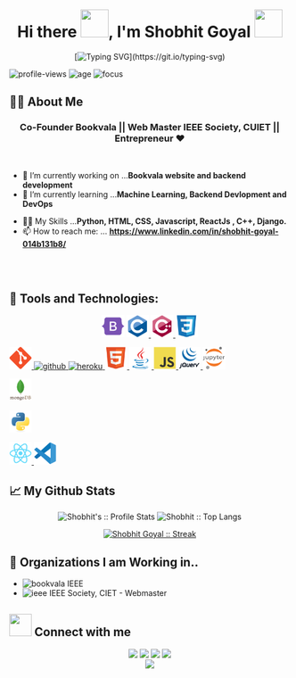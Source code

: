 <a href="https://icons8.com/icon/n9d0Hm43JCPK/link"></a>

<div align="center">
<h1>Hi there <img src="https://media.giphy.com/media/WUlplcMpOCEmTGBtBW/giphy.gif" width="50px" height="50px">, I'm Shobhit Goyal <img src="https://media.giphy.com/media/hvRJCLFzcasrR4ia7z/giphy.gif" width="50px" height="50px"></h1>
<!-- aka [<a href="https://www.shobhit.tech">shobhit</a>]   -->

[![Typing SVG](https://readme-typing-svg.herokuapp.com?font=Robot-Bold&size=30&color=4EDC4E&center=true&vCenter=true&width=900&height=110&lines=Tech+Enthusiast;Python+Lover+❤️;)](https://git.io/typing-svg)

</div>

![profile-views](https://komarev.com/ghpvc/?username=shobhitgoyal2002&color=blueviolet)
![age](https://img.shields.io/badge/age-20-blue)
![focus](https://img.shields.io/badge/focus-ML/DataAnalysis-brightgreen)
<!-- ![living](https://img.shields.io/badge/living-Dhanbad-3c9) -->

## 🙋‍♂️ About Me

<center>
<h3>Co-Founder Bookvala || Web Master IEEE Society, CUIET || Entrepreneur ❤ </h3>
</center>
<br>

- 🔭 I’m currently working on ...**Bookvala website and backend development**
- 🌱 I’m currently learning ...**Machine Learning, Backend Devlopment and DevOps**
<!-- - 💬 Ask me about ...**Python, ReactJs** -->
- 👨‍💻 My Skills ...**Python, HTML, CSS, Javascript, ReactJs , C++, Django.**
- 📫 How to reach me: ... **https://www.linkedin.com/in/shobhit-goyal-014b131b8/**
<!-- - ✨ Some inspirational persons in my life: ... **Nikola Tesla⚡ Bill Gates and Jeff Bezos** -->
<!-- - ⚡ My thought: ... **Eat🍴.. &nbsp;&nbsp;Sleep🛌.. &nbsp;&nbsp;Code👨‍💻.. &nbsp;&nbsp;Repeat🔁.** -->

<br>
<br>

## 🚀 Tools and Technologies:

<p align="center">
<a href="https://getbootstrap.com" target="_blank"><img src="https://raw.githubusercontent.com/devicons/devicon/master/icons/bootstrap/bootstrap-plain.svg" alt="bootstrap" width="40" height="40"/></a>
<a href="https://devdocs.io/c/" target="_blank"> <img src="https://raw.githubusercontent.com/devicons/devicon/master/icons/c/c-original.svg" alt="c" width="40" height="40"/> </a>
<a href="http://www.cppreference.com/" target="_blank"> <img src="https://raw.githubusercontent.com/devicons/devicon/master/icons/cplusplus/cplusplus-original.svg" alt="cplusplus" width="40" height="40"/> </a>
<a href="https://www.w3schools.com/css/" target="_blank"> <img src="https://raw.githubusercontent.com/devicons/devicon/master/icons/css3/css3-original.svg" alt="css3" width="40" height="40"/> </a>

</a><a href="https://git-scm.com/" target="_blank"> <img src="https://raw.githubusercontent.com/devicons/devicon/master/icons/git/git-original.svg" alt="git" width="40" height="40"/> </a>
</a><a href="https://github.com/" target="_blank"> <img src="https://github.githubassets.com/images/modules/logos_page/GitHub-Mark.png" alt="github" width="40" height="40"/> </a>
<a href="https://heroku.com" target="_blank"> <img src="https://www.vectorlogo.zone/logos/heroku/heroku-icon.svg" alt="heroku" width="40" height="40"/> </a>
</a><a href="https://www.w3schools.com/html/" target="_blank"> <img src="https://raw.githubusercontent.com/devicons/devicon/master/icons/html5/html5-original.svg" alt="html5" width="40" height="40"/> </a>
</a><a href="https://www.java.com" target="_blank"> <img src="https://raw.githubusercontent.com/devicons/devicon/master/icons/java/java-original.svg" alt="java" width="40" height="40"/> </a>
</a><a href="https://www.w3schools.com/js/" target="_blank"> <img src="https://raw.githubusercontent.com/devicons/devicon/master/icons/javascript/javascript-original.svg" alt="javascript" width="40" height="40"/> </a>
</a><a href="https://www.jquery.com" target="_blank"> <img src="https://raw.githubusercontent.com/devicons/devicon/master/icons/jquery/jquery-original-wordmark.svg" alt="jquery" width="40" height="40"/> </a>
</a><a href="https://jupyter.org/" target="_blank"> <img src="https://raw.githubusercontent.com/devicons/devicon/master/icons/jupyter/jupyter-original-wordmark.svg" alt="jupyter" width="40" height="40"/> </a>

</a><a href="https://mongodb.com/" target="_blank"> <img src="https://raw.githubusercontent.com/devicons/devicon/master/icons/mongodb/mongodb-original-wordmark.svg" alt="mongodb" width="40" height="40"/> </a>
<!-- </a><a href="https://nextjs.org/" target="_blank"> <img src="https://raw.githubusercontent.com/devicons/devicon/master/icons/nextjs/nextjs-original.svg" alt="nextjs" width="40" height="40"/> </a> -->
<!-- </a><a href="https://nodejs.org/" target="_blank"> <img src="https://raw.githubusercontent.com/devicons/devicon/master/icons/nodejs/nodejs-original.svg" alt="nodejs" width="40" height="40"/> </a> -->
<!-- </a><a href="https://npmjs.io/" target="_blank"> <img src="https://raw.githubusercontent.com/devicons/devicon/master/icons/npm/npm-original-wordmark.svg" alt="npm" width="40" height="40"/> </a> -->
</a><a href="https://python.org/" target="_blank"> <img src="https://raw.githubusercontent.com/devicons/devicon/master/icons/python/python-original.svg" alt="python" width="40" height="40"/> </a>
<!-- <a href="https://postman.com" target="_blank"> <img src="https://www.vectorlogo.zone/logos/getpostman/getpostman-icon.svg" alt="postman" width="40" height="40"/> </a> -->
</a><a href="https://reactjs.org/" target="_blank"> <img src="https://raw.githubusercontent.com/devicons/devicon/master/icons/react/react-original.svg" alt="react" width="40" height="40"/> </a>
</a><a href="https://code.visualstudio.com/" target="_blank"> <img src="https://raw.githubusercontent.com/devicons/devicon/master/icons/vscode/vscode-original.svg" alt="vscode" width="40" height="40"/> </a>
<!-- </a><a href="https://webpack.js.org/" target="_blank"> <img src="https://raw.githubusercontent.com/devicons/devicon/master/icons/webpack/webpack-original.svg" alt="webpack" width="40" height="40"/> </a> -->
</p>

## 📈 **My Github Stats**

<p align="center">
<img height="180em" src="https://github-readme-stats.vercel.app/api?username=shobhitgoyal2002&theme=blue-green&show_icons=true&hide_border=true&count_private=true" alt="Shobhit's :: Profile Stats" />
<img height="180em" src="https://github-readme-stats.vercel.app/api/top-langs/?username=shobhitgoyal2002&langs_count=8&theme=tokyonight&layout=compact&hide_border=true" alt="Shobhit :: Top Langs" />
</p>

<div align="center">
  
[![Shobhit Goyal :: Streak](http://github-readme-streak-stats.herokuapp.com?user=shobhitgoyal2002&theme=merko&date_format=M%20j%5B%2C%20Y%5D)](http://github-readme-streak-stats.herokuapp.com?user=shobhitgoyal2002&theme=merko&date_format=M%20j%5B%2C%20Y%5D)
  
</div>

## 💫 Organizations I am Working in..

- <img src="./bookvala.png" width="60" height="60" alt="bookvala"> IEEE
- <img src="./ieee.png" width="40" height="40" alt="ieee"> IEEE Society, CIET - Webmaster

## <img src="https://img.icons8.com/fluency/48/000000/link.png" width="40" height="40"/> Connect with me

<p align="center">
<!-- <a href="https://www.shobhit.tech" target="_blank"><img src="https://img.shields.io/badge/Website-292D32?style=for-the-badge&logo=internetexplorer&logoColor=33FF00"></a>  -->
<a href="https://api.whatsapp.com/send?phone=+918797055441&amp;text=Hi there! :)" target="_blank"><img src="https://img.shields.io/badge/WhatsApp-25D366?style=for-the-badge&logo=whatsapp&logoColor=white"></a>  
<a href="mailto:shobhit8797@gmail.com" target="_blank"><img src="https://img.shields.io/badge/Gmail-ff1744?style=for-the-badge&logo=gmail&logoColor=white"></a> 
<a href="https://www.instagram.com/shobhitgoyal02" target="_blank"><img src="https://img.shields.io/badge/Instagram-E4405F?style=for-the-badge&logo=instagram&logoColor=white"></a>
<!-- <a href="https://twitter.com/shobhit8797" target="_blank"><img src="https://img.shields.io/badge/Twitter-1DA1F2?style=for-the-badge&logo=twitter&logoColor=white"></a>  -->
<a href="https://www.linkedin.com/in/shobhit-goyal-014b131b8/" target="_blank"><img src="https://img.shields.io/badge/LinkedIn-0077B5?style=for-the-badge&logo=linkedin&logoColor=white"></a> 
<br>
<a href="https://github.com/shobhitgoyal" target="_blank"><img src="https://img.shields.io/badge/GitHub-100000?style=for-the-badge&logo=github&logoColor=white"></a> 
<!-- <a href="https://leetcode.com/shobhitgoyal/" target="_blank"><img src="https://img.shields.io/badge/-LeetCode-FFA116?style=for-the-badge&logo=LeetCode&logoColor=black"></a> -->
</p>
